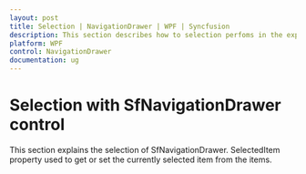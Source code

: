 ```yaml
---
layout: post
title: Selection | NavigationDrawer | WPF | Syncfusion
description: This section describes how to selection perfoms in the expanded and compact mode in SfNavigationDrawer.
platform: WPF
control: NavigationDrawer
documentation: ug
---
```


# Selection with SfNavigationDrawer control 

This section explains the selection of SfNavigationDrawer.  SelectedItem property used to get or set the currently selected item from the items. 
